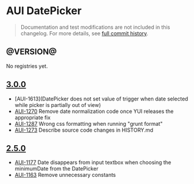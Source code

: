 # AUI DatePicker

> Documentation and test modifications are not included in this changelog. For more details, see [full commit history](https://github.com/liferay/alloy-ui/commits/master/src/aui-datepicker).

## @VERSION@

No registries yet.

## [3.0.0](https://github.com/liferay/alloy-ui/releases/tag/3.0.0)

* [AUI-1613](DatePicker does not set value of trigger when date selected while picker is partially out of view)
* [AUI-1270](https://issues.liferay.com/browse/AUI-1270) Remove date normalization code once YUI releases the appropriate fix
* [AUI-1287](https://issues.liferay.com/browse/AUI-1287) Wrong css formatting when running "grunt format"
* [AUI-1273](https://issues.liferay.com/browse/AUI-1273) Describe source code changes in HISTORY.md

## [2.5.0](https://github.com/liferay/alloy-ui/releases/tag/2.5.0)

* [AUI-1177](https://issues.liferay.com/browse/AUI-1177) Date disappears from input textbox when choosing the minimumDate from the DatePicker
* [AUI-1163](https://issues.liferay.com/browse/AUI-1163) Remove unnecessary constants